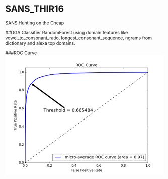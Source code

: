 # SANS_THIR16
SANS Hunting on the Cheap

##DGA Classifier
RandomForest using domain features like vowel_to_consonant_ratio, longest_consonant_sequence, ngrams from dictionary and alexa top domains.

###ROC Curve
![roc](ROC.png)


